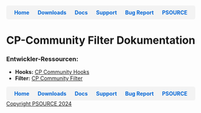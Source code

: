 <div style="display: flex; justify-content: space-around; background-color: #f3f3f3; padding: 10px; border-radius: 5px;">
  <a href="https://cp-psource.github.io/cp-community/" style="text-decoration: none; color: #0366d6; font-weight: bold;">Home</a>
  <a href="https://github.com/cp-psource/cp-community/releases" style="text-decoration: none; color: #0366d6; font-weight: bold;">Downloads</a>
  <a href="https://github.com/cp-psource/cp-community/wiki" style="text-decoration: none; color: #0366d6; font-weight: bold;">Docs</a>
  <a href="https://github.com/cp-psource/cp-community/discussions" style="text-decoration: none; color: #0366d6; font-weight: bold;">Support</a>
  <a href="https://github.com/cp-psource/cp-community/issues" style="text-decoration: none; color: #0366d6; font-weight: bold;">Bug Report</a>
  <a href="https://cp-psource.github.io/cp-community/psource.html" style="text-decoration: none; color: #0366d6; font-weight: bold;">PSOURCE</a>
</div>

# CP-Community Filter Dokumentation

### Entwickler-Ressourcen:

- **Hooks:** [CP Community Hooks](dev/hooks.md)
- **Filter:** [CP Community Filter](dev/filter.md)

<div style="display: flex; justify-content: space-around; background-color: #f3f3f3; padding: 10px; border-radius: 5px;">
  <a href="https://cp-psource.github.io/cp-community/" style="text-decoration: none; color: #0366d6; font-weight: bold;">Home</a>
  <a href="https://github.com/cp-psource/cp-community/releases" style="text-decoration: none; color: #0366d6; font-weight: bold;">Downloads</a>
  <a href="https://github.com/cp-psource/cp-community/wiki" style="text-decoration: none; color: #0366d6; font-weight: bold;">Docs</a>
  <a href="https://github.com/cp-psource/cp-community/discussions" style="text-decoration: none; color: #0366d6; font-weight: bold;">Support</a>
  <a href="https://github.com/cp-psource/cp-community/issues" style="text-decoration: none; color: #0366d6; font-weight: bold;">Bug Report</a>
  <a href="https://cp-psource.github.io/cp-community/psource.html" style="text-decoration: none; color: #0366d6; font-weight: bold;">PSOURCE</a>
</div>

<div>
 <a href="https://github.com/cp-psource">Copyright PSOURCE 2024</a>
</div>